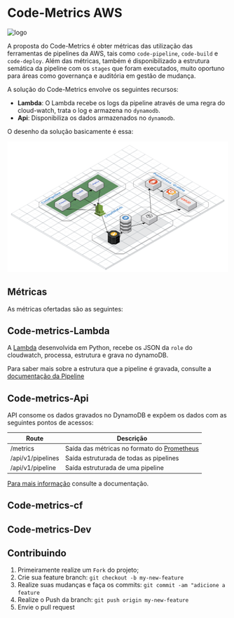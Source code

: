 # Code-Metrics AWS

![logo](img/logo-code-metrics.png)

A proposta do Code-Metrics é obter métricas das utilização das ferramentas de pipelines da AWS, tais como `code-pipeline`, `code-build` e `code-deploy`. Além das métricas, também é disponibilizado a estrutura semática da pipeline com os `stages` que foram executados, muito oportuno para áreas como governança e auditória em gestão de mudança.

A solução do Code-Metrics envolve os seguintes recursos:

- **Lambda**: O Lambda recebe os logs da pipeline através de uma regra do cloud-watch, trata o log e armazena no `dynamodb`.
- **Api**: Disponibiliza os dados armazenados no `dynamodb`.


O desenho da solução basicamente é essa:

![code-metrics](img/code-metrics.png)

## Métricas

As métricas ofertadas são as seguintes:


## Code-metrics-Lambda

A [Lambda](code-metrics-lambda/code-metrics-lambda.py) desenvolvida em Python, recebe os JSON da `role` do cloudwatch, processa, estrutura e grava no dynamoDB.

Para saber mais sobre a estrutura que a pipeline é gravada, consulte a [documentação da Pipeline](doc/Lambda.md)

## Code-metrics-Api

API consome os dados gravados no DynamoDB e expõem os dados com as seguintes pontos de acessos:

| Route | Descrição |
|-------|-----------|
|/metrics|Saída das métricas no formato do [Prometheus](https://prometheus.io/)|
|/api/v1/pipelines|Saída estruturada de todas as pipelines|
|/api/v1/pipeline|Saída estruturada de uma pipeline|

[Para mais informação](docs/API.md) consulte a documentação.

## Code-metrics-cf

## Code-metrics-Dev


## Contribuindo

1. Primeiramente realize um `Fork` do projeto;
2. Crie sua feature branch: `git checkout -b my-new-feature`
3. Realize suas mudanças e faça os commits: `git commit -am "adicione a feature`
4. Realize o Push da branch:  `git push origin my-new-feature`
5. Envie o pull request
